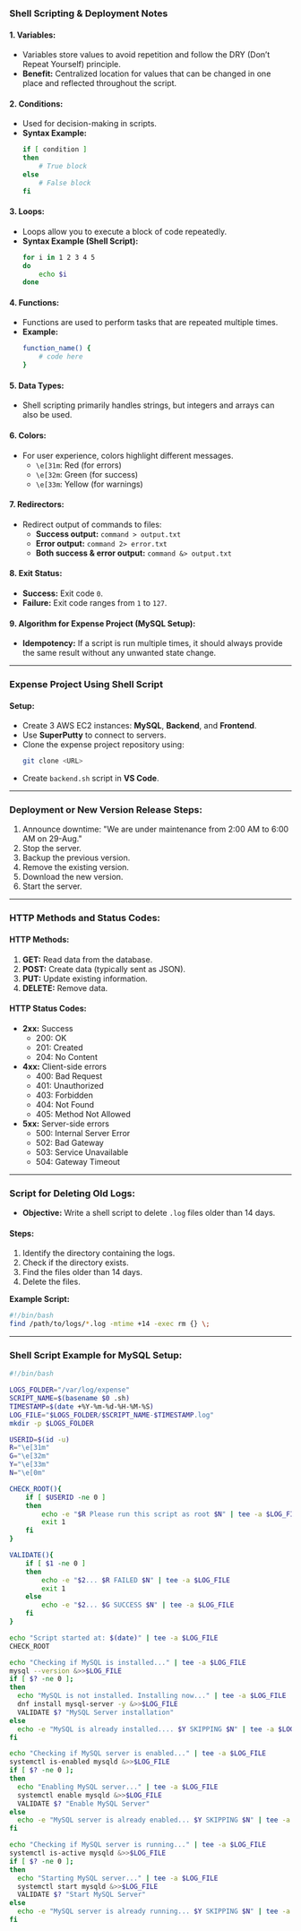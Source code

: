 ### Shell Scripting & Deployment Notes

#### 1. **Variables:**
- Variables store values to avoid repetition and follow the DRY (Don’t Repeat Yourself) principle.
- **Benefit:** Centralized location for values that can be changed in one place and reflected throughout the script.

#### 2. **Conditions:**
- Used for decision-making in scripts.
- **Syntax Example:**
  ```bash
  if [ condition ]
  then
      # True block
  else
      # False block
  fi
  ```

#### 3. **Loops:**
- Loops allow you to execute a block of code repeatedly.
- **Syntax Example (Shell Script):**
  ```bash
  for i in 1 2 3 4 5
  do
      echo $i
  done
  ```

#### 4. **Functions:**
- Functions are used to perform tasks that are repeated multiple times.
- **Example:**
  ```bash
  function_name() {
      # code here
  }
  ```

#### 5. **Data Types:**
- Shell scripting primarily handles strings, but integers and arrays can also be used.

#### 6. **Colors:**
- For user experience, colors highlight different messages.
  - `\e[31m`: Red (for errors)
  - `\e[32m`: Green (for success)
  - `\e[33m`: Yellow (for warnings)

#### 7. **Redirectors:**
- Redirect output of commands to files:
  - **Success output:** `command > output.txt`
  - **Error output:** `command 2> error.txt`
  - **Both success & error output:** `command &> output.txt`

#### 8. **Exit Status:**
- **Success:** Exit code `0`.
- **Failure:** Exit code ranges from `1` to `127`.

#### 9. **Algorithm for Expense Project (MySQL Setup):**
- **Idempotency:** If a script is run multiple times, it should always provide the same result without any unwanted state change.

---

### Expense Project Using Shell Script

#### Setup:
- Create 3 AWS EC2 instances: **MySQL**, **Backend**, and **Frontend**.
- Use **SuperPutty** to connect to servers.
- Clone the expense project repository using:
  ```bash
  git clone <URL>
  ```
- Create `backend.sh` script in **VS Code**.

---

### Deployment or New Version Release Steps:
1. Announce downtime: "We are under maintenance from 2:00 AM to 6:00 AM on 29-Aug."
2. Stop the server.
3. Backup the previous version.
4. Remove the existing version.
5. Download the new version.
6. Start the server.

---

### HTTP Methods and Status Codes:

#### HTTP Methods:
1. **GET:** Read data from the database.
2. **POST:** Create data (typically sent as JSON).
3. **PUT:** Update existing information.
4. **DELETE:** Remove data.

#### HTTP Status Codes:
- **2xx:** Success
  - 200: OK
  - 201: Created
  - 204: No Content
- **4xx:** Client-side errors
  - 400: Bad Request
  - 401: Unauthorized
  - 403: Forbidden
  - 404: Not Found
  - 405: Method Not Allowed
- **5xx:** Server-side errors
  - 500: Internal Server Error
  - 502: Bad Gateway
  - 503: Service Unavailable
  - 504: Gateway Timeout

---

### Script for Deleting Old Logs:
- **Objective:** Write a shell script to delete `.log` files older than 14 days.

#### Steps:
1. Identify the directory containing the logs.
2. Check if the directory exists.
3. Find the files older than 14 days.
4. Delete the files.

**Example Script:**
```bash
#!/bin/bash
find /path/to/logs/*.log -mtime +14 -exec rm {} \;
```

---

### Shell Script Example for MySQL Setup:

```bash
#!/bin/bash

LOGS_FOLDER="/var/log/expense"
SCRIPT_NAME=$(basename $0 .sh)
TIMESTAMP=$(date +%Y-%m-%d-%H-%M-%S)
LOG_FILE="$LOGS_FOLDER/$SCRIPT_NAME-$TIMESTAMP.log"
mkdir -p $LOGS_FOLDER

USERID=$(id -u)
R="\e[31m"
G="\e[32m"
Y="\e[33m"
N="\e[0m"

CHECK_ROOT(){
    if [ $USERID -ne 0 ]
    then    
        echo -e "$R Please run this script as root $N" | tee -a $LOG_FILE
        exit 1
    fi 
}

VALIDATE(){
    if [ $1 -ne 0 ]
    then 
        echo -e "$2... $R FAILED $N" | tee -a $LOG_FILE
        exit 1 
    else 
        echo -e "$2... $G SUCCESS $N" | tee -a $LOG_FILE
    fi
}

echo "Script started at: $(date)" | tee -a $LOG_FILE
CHECK_ROOT

echo "Checking if MySQL is installed..." | tee -a $LOG_FILE
mysql --version &>>$LOG_FILE
if [ $? -ne 0 ]; 
then
  echo "MySQL is not installed. Installing now..." | tee -a $LOG_FILE
  dnf install mysql-server -y &>>$LOG_FILE
  VALIDATE $? "MySQL Server installation"
else
  echo -e "MySQL is already installed.... $Y SKIPPING $N" | tee -a $LOG_FILE
fi

echo "Checking if MySQL server is enabled..." | tee -a $LOG_FILE
systemctl is-enabled mysqld &>>$LOG_FILE
if [ $? -ne 0 ]; 
then
  echo "Enabling MySQL server..." | tee -a $LOG_FILE
  systemctl enable mysqld &>>$LOG_FILE
  VALIDATE $? "Enable MySQL Server"
else
  echo -e "MySQL server is already enabled... $Y SKIPPING $N" | tee -a $LOG_FILE
fi

echo "Checking if MySQL server is running..." | tee -a $LOG_FILE
systemctl is-active mysqld &>>$LOG_FILE
if [ $? -ne 0 ]; 
then
  echo "Starting MySQL server..." | tee -a $LOG_FILE
  systemctl start mysqld &>>$LOG_FILE
  VALIDATE $? "Start MySQL Server"
else
  echo -e "MySQL server is already running... $Y SKIPPING $N" | tee -a $LOG_FILE
fi
```
